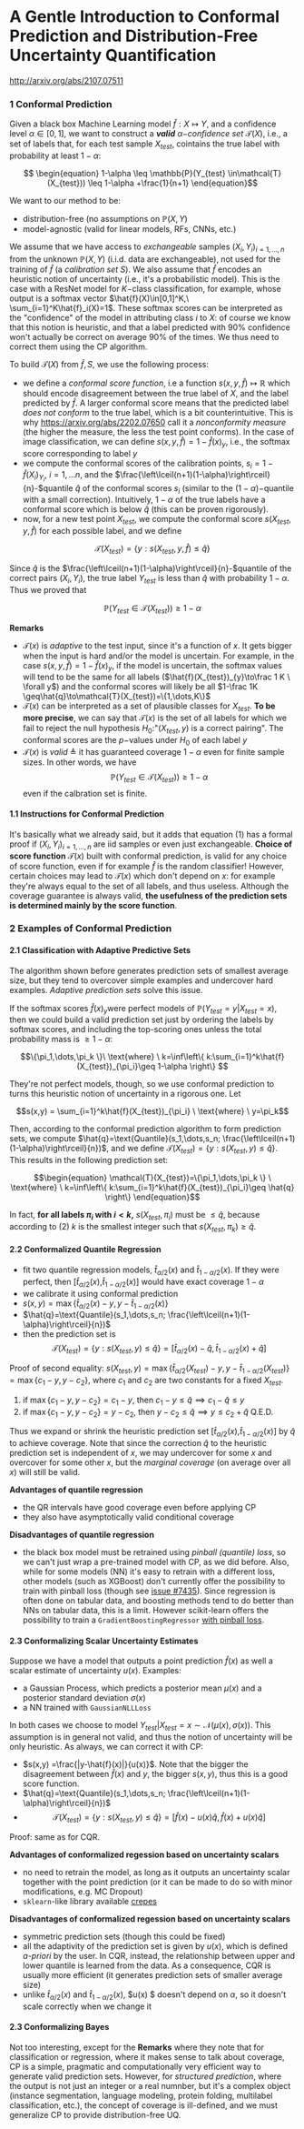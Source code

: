 # A Gentle Introduction to Conformal Prediction and Distribution-Free Uncertainty Quantification

http://arxiv.org/abs/2107.07511

### 1 Conformal Prediction

Given a black box Machine Learning model $\hat{f}: X\mapsto Y$, and a confidence level $\alpha\in[0,1]$, we want to construct a **_valid_** _$\alpha-$confidence set_ $\mathcal{T}(X)$, i.e., a set of labels that, for each test sample $X_{test}$, cointains the true label with probability at least $1-\alpha$:

$$ \begin{equation}
 1-\alpha \leq \mathbb{P}(Y_{test} \in\mathcal{T}(X_{test})) \leq 1-\alpha +\frac{1}{n+1} 
 \end{equation}$$

We want to our method to be:
- distribution-free (no assumptions on $\mathbb{P}(X,Y)$
- model-agnostic (valid for linear models, RFs, CNNs, etc.)

We assume that we have access to _exchangeable_ samples $(X_i,Y_i)_{i=1,...,n}$ from the unknown $\mathbb{P}(X,Y)$ (i.i.d. data are exchangeable), not used for the training of $\hat{f}$ (a _calibration set_ $S$). We also assume that $\hat{f}$ encodes an heuristic notion of uncertainty (i.e., it's a probabilistic model). This is the case with a ResNet model for $K-$class classification, for example, whose output is a softmax vector $\hat{f}(X)\in[0,1]^K,\ \sum_{i=1}^K\hat{f}_i(X)=1$. These softmax scores can be interpreted as the "confidence" of the model in attributing class $i$ to $X$: of course we know that this notion is heuristic, and that a label predicted with 90% confidence won't actually be correct on average 90% of the times. We thus need to correct them using the CP algorithm.

To build $\mathcal{T}(X)$ from $\hat{f}, S$, we use the following process:
- we define a _conformal score function_, i.e a function $s(x,y,\hat{f})\mapsto\mathbb{R}$ which should encode disagreement between the true label of $X$, and the label predicted by $\hat{f}$. A larger conformal score means that the predicted label _does not conform_ to the true label, which is a bit counterintuitive. This is why https://arxiv.org/abs/2202.07650 call it a _nonconformity measure_ (the higher the measure, the less the test point conforms). In the case of image classification, we can define $s(x,y,\hat{f})=1-\hat{f}(x)_{y}$, i.e., the softmax score corresponding to label $y$
- we compute the conformal scores of the calibration points, $s_i=1-\hat{f}(X_i)_{Y_i},\ i=1,\dots n$, and the $\frac{\left\lceil(n+1)(1-\alpha)\right\rceil}{n}-$quantile $\hat{q}$ of the conformal scores $s_i$ (similar to the $(1-\alpha)-$quantile with a small correction). Intuitively, $1-\alpha$ of the true labels have a conformal score which is below $\hat{q}$ (this can be proven rigorously).
- now, for a new test point $X_{test}$, we compute the conformal score $s(X_{test},y,\hat{f})$ for each possible label, and we define 

$$\mathcal{T}(X_{test})=\{y:s(X_{test},y,\hat{f})\leq\hat{q}\}$$

Since $\hat{q}$ is the $\frac{\left\lceil(n+1)(1-\alpha)\right\rceil}{n}-$quantile of the correct pairs $(X_i, Y_i)$, the true label $Y_{test}$ is less than $\hat{q}$ with probability $1-\alpha$. Thus we proved that

$$ \mathbb{P}(Y_{test} \in\mathcal{T}(X_{test})) \geq 1-\alpha$$

**Remarks**
- $\mathcal{T}(x)$ is _adaptive_ to the test input, since it's a function of $x$. It gets bigger when the input is hard and/or the model is uncertain. For example, in the case  $s(x,y,\hat{f})=1-\hat{f}(x)_{y}$,  if the model is uncertain, the softmax values will tend to be the same for all labels ($\hat{f}(X_{test})_{y}\to\frac 1 K \ \forall y$) and the conformal scores will likely be all $1-\frac 1K \geq\hat{q}\to\mathcal{T}(X_{test})=\{1,\dots,K\}$
- $\mathcal{T}(x)$ can be interpreted as a set of plausible classes for $X_{test}$. **To be more precise**, we can say that $\mathcal{T}(x)$ is the set of all labels for which we fail to reject the null hypothesis $H_0$:"$(X_{test},y)$ is a correct pairing". The conformal scores are the $p-$values under $H_0$ of each label $y$
- $\mathcal{T}(x)$ is _valid_ $\triangleq$ it has guaranteed coverage $1-\alpha$ even for finite sample sizes. In other words, we have
    $$ \mathbb{P}(Y_{test} \in\mathcal{T}(X_{test})) \geq 1-\alpha$$
even if the calbration set is finite.

#### 1.1 Instructions for Conformal Prediction
It's basically what we already said, but it adds that equation (1) has a formal proof if $(X_i,Y_i)_{i=1,...,n}$ are iid samples or even just exchangeable. 
**Choice of score function**
$\mathcal{T}(x)$ built with conformal prediction, is valid for any choice of score function, even if for example $\hat{f}$ is the random classifier! However, certain choices may lead to $\mathcal{T}(x)$ which don't depend on $x$: for example they're always equal to the set of all labels, and thus useless. Although the coverage guarantee is always valid, **the usefulness of the prediction sets is determined mainly by the score function**.

### 2 Examples of Conformal Prediction 
#### 2.1 Classification with Adaptive Predictive Sets
The algorithm shown before generates prediction sets of smallest average size, but they tend to overcover simple examples and undercover hard examples. _Adaptive prediction sets_ solve this issue. 

If the softmax scores $\hat{f}(x)_y$were perfect models of $\mathbb{P}(Y_{test}=y|X_{test}=x)$, then we could build a valid prediction set just by ordering the labels by softmax scores, and including the top-scoring ones unless the total probability mass is $\geq 1-\alpha$:

$$\{\pi_1,\dots,\pi_k \}\ \text{where} \ k=\inf\left\{ k:\sum_{i=1}^k\hat{f}(X_{test})_{\pi_i}\geq 1-\alpha \right\} $$

They're not perfect models, though, so we use conformal prediction to turns this heuristic notion of uncertainty in a rigorous one. Let

$$s(x,y) = \sum_{i=1}^k\hat{f}(X_{test})_{\pi_i} \ \text{where} \ y=\pi_k$$

Then, according to the conformal prediction algorithm to form prediction sets, we compute $\hat{q}=\text{Quantile}(s_1,\dots,s_n; \frac{\left\lceil(n+1)(1-\alpha)\right\rceil}{n})$, and we define $\mathcal{T}(X_{test})=\{y: s(X_{test},y)\leq\hat{q} \}$. This results in the following prediction set:

$$\begin{equation}
\mathcal{T}(X_{test})=\{\pi_1,\dots,\pi_k \} \ \text{where} \ k=\inf\left\{ k:\sum_{i=1}^k\hat{f}(X_{test})_{\pi_i}\geq \hat{q} \right\} 
\end{equation}$$

In fact, **for all labels $\pi_i$ with $i<k$,** $s(X_{test},\pi_i)$ must be $\leq\hat{q}$, because according to (2) $k$ is the smallest integer such that $s(X_{test},\pi_k)\geq\hat{q}$.

#### 2.2 Conformalized Quantile Regression
- fit two quantile regression models, $\hat{t}_{\alpha/2}(x)$ and $\hat{t}_{1-\alpha/2}(x)$. If they were perfect, then $[\hat{t}_{\alpha/2}(x)$,$\hat{t}_{1-\alpha/2}(x)]$ would have exact coverage $1-\alpha$
- we calibrate it using conformal prediction
- $s(x,y) = \max\{\hat{t}_{\alpha/2}(x)-y,y-\hat{t}_{1-\alpha/2}(x)\}$
- $\hat{q}=\text{Quantile}(s_1,\dots,s_n; \frac{\left\lceil(n+1)(1-\alpha)\right\rceil}{n})$
- then the prediction set is
$$\begin{equation}
\mathcal{T}(X_{test})=\{y:s(X_{test},y)\leq\hat{q}\}=[\hat{t}_{\alpha/2}(x)-\hat{q},\hat{t}_{1-\alpha/2}(x)+\hat{q}]\end{equation}$$

Proof of  second equality: $s(X_{test},y) = \max\{\hat{t}_{\alpha/2}(X_{test})-y,y-\hat{t}_{1-\alpha/2}(X_{test})\}=\max\{c_1-y,y-c_2\}$, where $c_1$ and $c_2$ are two constants for a fixed $X_{test}$.
 1. if $\max\{c_1-y,y-c_2\}=c_1-y$, then $c_1-y\leq\hat{q}\implies c_1-\hat{q}\leq y$
 2. if $\max\{c_1-y,y-c_2\}=y-c_2$, then $y-c_2\leq\hat{q}\implies y\leq c_2+\hat{q}$
Q.E.D.

Thus we expand or shrink the heuristic prediction set $[\hat{t}_{\alpha/2}(x)$,$\hat{t}_{1-\alpha/2}(x)]$ by $\hat{q}$ to achieve coverage. Note that since the correction $\hat{q}$ to the heuristic prediction set is independent of $x$, we may undercover for some $x$ and overcover for some other $x$, but the _marginal coverage_ (on average over all $x$) will still be valid.

**Advantages of quantile regression**
- the QR intervals have good coverage even before applying CP
- they also have asymptotically valid conditional coverage

**Disadvantages of quantile regression**
- the black box model must be retrained using _pinball (quantile) loss_, so we can't just wrap a pre-trained model with CP, as we did before. Also, while for some models (NN) it's easy to retrain with a different loss, other models (such as XGBoost) don't currently offer the possibility to train with pinball loss (though see [issue #7435](https://github.com/dmlc/xgboost/issues/7435)). Since regression is often done on tabular data, and boosting methods tend to do better than NNs on tabular data, this is a limit. However scikit-learn offers the possibility to train a `GradientBoostingRegressor` [with pinball loss](https://scikit-learn.org/stable/auto_examples/ensemble/plot_gradient_boosting_quantile.html).

#### 2.3 Conformalizing Scalar Uncertainty Estimates
Suppose we have a model that outputs a point prediction $\hat{f}(x)$ as well a scalar estimate of uncertainty $u(x)$. Examples:

- a Gaussian Process, which predicts a posterior mean $\mu(x)$ and a posterior standard deviation $\sigma(x)$
- a NN trained with `GaussianNLLLoss`

In both cases we choose to model $Y_{test}|X_{test}=x\sim\mathcal{N}(\mu(x),\sigma(x))$. This assumption is in general not valid, and thus the notion of uncertainty will be only heuristic. As always, we can correct it with CP:

- $s(x,y) =\frac{|y-\hat{f}(x)|}{u(x)}$. Note that the bigger the disagreement between $\hat{f}(x)$ and $y$, the bigger $s(x,y)$, thus this is a good score function.
- $\hat{q}=\text{Quantile}(s_1,\dots,s_n; \frac{\left\lceil(n+1)(1-\alpha)\right\rceil}{n})$
- $$\begin{equation}
\mathcal{T}(X_{test})=\{y:s(X_{test},y)\leq\hat{q}\}=[\hat{f}(x)-u(x)\hat{q},\hat{f}(x)+u(x)\hat{q}]
\end{equation}$$

Proof: same as for CQR.

**Advantages of conformalized regession based on uncertainty scalars**
- no need to retrain the model,  as long as it outputs an uncertainty scalar together with the point prediction (or it can be made to do so with minor modifications, e.g. MC Dropout)
- `sklearn`-like library available [crepes](https://github.com/henrikbostrom/crepes)
  
**Disadvantages of conformalized regession based on uncertainty scalars**
- symmetric prediction sets (though this could be fixed)
- all the adaptivity of the prediction set is given by $u(x)$, which is defined _a-priori_ by the user. In CQR, instead, the relationship between upper and lower quantile is learned from the data. As a consequence, CQR is usually more efficient (it generates prediction sets of smaller average size)
- unlike $\hat{t}_{\alpha/2}(x)$ and $\hat{t}_{1-\alpha/2}(x)$, $u(x)
$ doesn't depend on $\alpha$, so it doesn't scale correctly when we change it

#### 2.3 Conformalizing Bayes
Not too interesting, except for the **Remarks** where they note that for classification or regression, where it makes sense to talk about coverage, CP is a simple, pragmatic and computationally very efficient way to generate valid prediction sets. However, for *structured prediction*, where the output is not just an integer or a real numnber, but it's a complex object (instance segmentation, language modeling, protein folding, multilabel classification, etc.), the concept of coverage is ill-defined, and we must generalize CP to provide distribution-free UQ.

